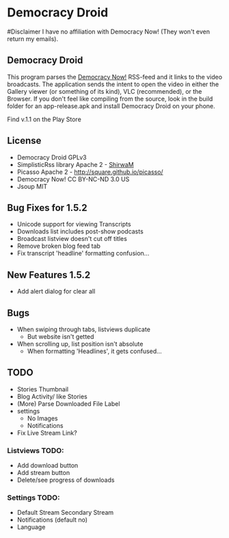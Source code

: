 Democracy Droid
===============

#Disclaimer
I have no affiliation with Democracy Now! (They won't even return my emails).

## Democracy Droid
This program parses the [Democracy Now!](http://democracynow.org) RSS-feed and it links to the video broadcasts. The application 
sends the intent to open the video in either the Gallery viewer (or something of its kind), VLC (recommended), or the Browser. If you don't 
feel like compiling from the source, look in the build folder for an app-release.apk and install Democracy Droid on your phone.

Find v.1.1 on the Play Store

## License
- Democracy Droid GPLv3
- SimplisticRss library Apache 2 - [ShirwaM](https://github.com/ShirwaM/Simplistic-RSS)
- Picasso Apache 2 - http://square.github.io/picasso/
- Democracy Now! CC BY-NC-ND 3.0 US
- Jsoup MIT

## Bug Fixes for 1.5.2
- Unicode support for viewing Transcripts
- Downloads list includes post-show podcasts
- Broadcast listview doesn't cut off titles
- Remove broken blog feed tab
- Fix transcript 'headline' formatting confusion...

## New Features 1.5.2 
- Add alert dialog for clear all

## Bugs
- When swiping through tabs, listviews duplicate
   - But website isn't getted 
- When scrolling up, list position isn't absolute
  - When formatting 'Headlines', it gets confused...

## TODO
- Stories Thumbnail
- Blog Activity/ like Stories
- (More) Parse Downloaded File Label
- settings
   - No Images
   - Notifications
- Fix Live Stream Link?   

### Listviews TODO:
- Add download button
- Add stream button
- Delete/see progress of downloads

### Settings TODO:
- Default Stream Secondary Stream
- Notifications (default no)
- Language
